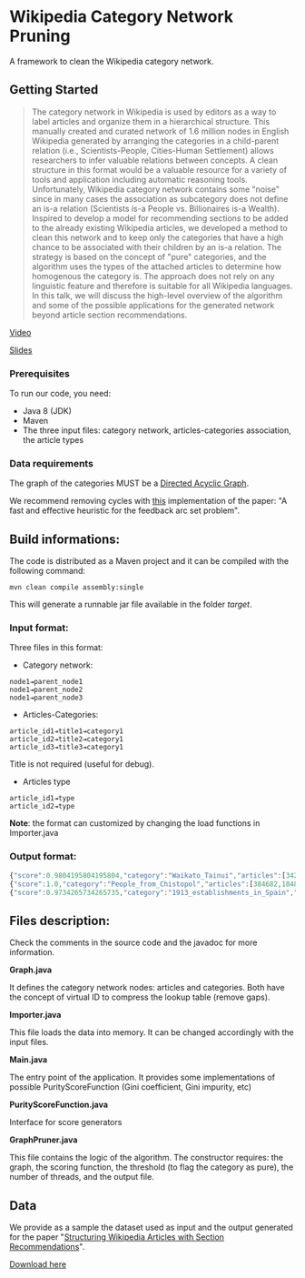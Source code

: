 # Wikipedia Category Network Pruning

A framework to clean the Wikipedia category network.

## Getting Started

> The category network in Wikipedia is used by editors as a way to label articles and organize them in a hierarchical structure. This manually created and curated network of 1.6 million nodes in English Wikipedia generated by arranging the categories in a child-parent relation (i.e., Scientists-People, Cities-Human Settlement) allows researchers to infer valuable relations between concepts. A clean structure in this format would be a valuable resource for a variety of tools and application including automatic reasoning tools. Unfortunately, Wikipedia category network contains some "noise" since in many cases the association as subcategory does not define an is-a relation (Scientists is-a People vs. Billionaires‎ is-a Wealth). Inspired to develop a model for recommending sections to be added to the already existing Wikipedia articles, we developed a method to clean this network and to keep only the categories that have a high chance to be associated with their children by an is-a relation. The strategy is based on the concept of "pure" categories, and the algorithm uses the types of the attached articles to determine how homogenous the category is. The approach does not rely on any linguistic feature and therefore is suitable for all Wikipedia languages. In this talk, we will discuss the high-level overview of the algorithm and some of the possible applications for the generated network beyond article section recommendations.

[Video](https://www.youtube.com/watch?v=ACevHs0sMMw)

[Slides](https://upload.wikimedia.org/wikipedia/commons/c/cb/Using_Wikipedia_categories_for_research.pdf)

### Prerequisites


To run our code, you need:

- Java 8 (JDK)
- Maven
- The three input files: category network, articles-categories association, the article types

### Data requirements

The graph of the categories MUST be a [Directed Acyclic Graph](https://en.wikipedia.org/wiki/Directed_acyclic_graph). 

We recommend removing cycles with [this](https://github.com/epfl-dlab/GraphCyclesRemoval) implementation of the paper: "A fast and effective heuristic for the feedback arc set problem".


## Build informations:

The code is distributed as a Maven project and it can be compiled with the following command:

```
mvn clean compile assembly:single
```

This will generate a runnable jar file available in the folder _target_.


### Input format:

Three files in this format:

* Category network: 

```
node1⇥parent_node1
node1⇥parent_node2
node1⇥parent_node3
```

* Articles-Categories: 

```
article_id1⇥title1⇥category1
article_id2⇥title2⇥category1
article_id3⇥title3⇥category1
```

Title is not required (useful for debug).


* Articles type 

```
article_id1⇥type
article_id2⇥type
```

**Note**: the format can customized by changing the load functions in Importer.java

### Output format:

```javascript
{"score":0.9804195804195804,"category":"Waikato_Tainui","articles":[342863,2728182,...,51201311]}
{"score":1.0,"category":"People_from_Chistopol","articles":[384682,18482502,479899]}
{"score":0.9734265734265735,"category":"1913_establishments_in_Spain","articles":[8312955,22525255,...,22648141]}
```

## Files description:

Check the comments in the source code and the javadoc for more information.

**Graph.java**

It defines the category network nodes: articles and categories. Both have the concept of virtual ID to compress the lookup table (remove gaps).

**Importer.java**

This file loads the data into memory. It can be changed accordingly with the input files.

**Main.java**

The entry point of the application. It provides some implementations of possible PurityScoreFunction (Gini coefficient, Gini impurity, etc)

**PurityScoreFunction.java**

Interface for score generators

**GraphPruner.java**

This file contains the logic of the algorithm. The constructor requires: the graph, the scoring function, the threshold (to flag the category as pure), the number of threads, and the output file.

## Data

We provide as a sample the dataset used as input and the output generated for the paper "[Structuring Wikipedia Articles with Section Recommendations](https://arxiv.org/abs/1804.05995)".

[Download here](https://doi.org/10.6084/m9.figshare.6157445)

